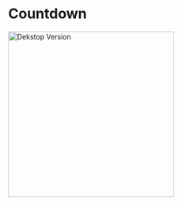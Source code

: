 # Countdown
[//]: # (Add your gifs/images here:)
<div>
  <img src="https://media2.giphy.com/media/ttiCqUXCOPyR5Tvhyy/giphy.gif?cid=790b7611364158874649385aa64944a4047748e1ef8b4854&rid=giphy.gif&ct=g" alt="Dekstop Version" height="335">
</div>
